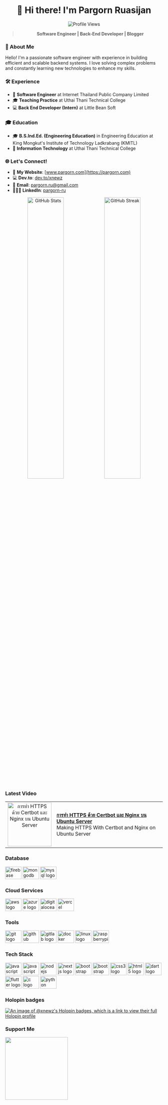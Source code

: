 <div align="center">
  <h1>👋 Hi there! I'm Pargorn Ruasijan</h1>
  <p>
    <img src="https://komarev.com/ghpvc/?username=xnewz&color=blueviolet" alt="Profile Views">
  </p>
  <blockquote>
    <strong>Software Engineer | Back-End Developer | Blogger</strong>
  </blockquote>
</div>

### 🌟 About Me
Hello! I'm a passionate software engineer with experience in building efficient and scalable backend systems. I love solving complex problems and constantly learning new technologies to enhance my skills. 

### 🛠 Experience
- 💼 **Software Engineer** at Internet Thailand Public Company Limited  
- 🎓 **Teaching Practice** at Uthai Thani Technical College  
- 💻 **Back End Developer (Intern)** at Little Bean Soft  

### 🎓 Education
- 🎓 **B.S.Ind.Ed. (Engineering Education)** in Engineering Education at King Mongkut's Institute of Technology Ladkrabang (KMITL)  
- 📘 **Information Technology** at Uthai Thani Technical College

### 🌐 Let's Connect!
- 🌱 **My Website**: [www.pargorn.com](https://pargorn.com)  
- 💻 **Dev.to**: [dev.to/xnewz](https://dev.to/xnewz)  
- 📧 **Email**: [pargorn.ru@gmail.com](mailto:pargorn.ru@gmail.com)  
- 👨🏻‍💻 **LinkedIn**: [pargorn-ru](https://www.linkedin.com/in/pargorn-ru/)  

<p align="center">
  <img src="https://github-readme-stats.vercel.app/api?username=xnewz&show_icons=true&hide=&count_private=true&theme=tokyonight" alt="GitHub Stats" width="48%">
  <img src="https://github-readme-streak-stats.herokuapp.com/?user=xnewz&theme=tokyonight" alt="GitHub Streak" width="48%">
</p>

### Latest Video

<table>
  <tr>
    <td style="border: none; text-align: center;">
      <a href="https://www.youtube.com/watch?v=kvPu1uUWJfs">
        <img width="140px" src="https://i.ytimg.com/vi/kvPu1uUWJfs/mqdefault.jpg" alt="การทำ HTTPS ด้วย Certbot และ Nginx บน Ubuntu Server">
      </a>
    </td>
    <td style="border: none; vertical-align: middle;">
      <a href="https://www.youtube.com/watch?v=kvPu1uUWJfs"><strong>การทำ HTTPS ด้วย Certbot และ Nginx บน Ubuntu Server</strong></a>
      <br>
      Making HTTPS With Certbot and Nginx on Ubuntu Server
    </td>
  </tr>
</table>

<!-- ![Top Langs](https://github-readme-stats.vercel.app/api/top-langs/?username=xnewz&layout=compact&theme=tokyonight) -->

<!-- ### My Activities
<div align="left">
  <img src="https://github-read-medium-git-main.pahlevikun.vercel.app/latest?limit=4&username=xnewz&theme=dark" alt="Layout with last medium posts"  />
</div> -->

<!-- ### Leetcode
![Leetcode Stats](https://leetcard.jacoblin.cool/xNewz) -->

### Database
<div align="left">
  <img src="https://cdn.jsdelivr.net/gh/devicons/devicon/icons/firebase/firebase-plain.svg" height="40" width="52" alt="firebase logo"  />
  <img src="https://cdn.jsdelivr.net/gh/devicons/devicon@latest/icons/mongodb/mongodb-plain-wordmark.svg" height="40" width="52" alt="mongodb logo"  />
  <img src="https://cdn.jsdelivr.net/gh/devicons/devicon@latest/icons/mysql/mysql-original-wordmark.svg" height="40" width="52" alt="mysql logo"/>
</div>

### Cloud Services
<div align="left">
  <img src="https://cdn.jsdelivr.net/gh/devicons/devicon/icons/amazonwebservices/amazonwebservices-original-wordmark.svg" height="40" width="52" alt="aws logo"  />
<!--   <img src="https://cdn.jsdelivr.net/gh/devicons/devicon/icons/googlecloud/googlecloud-original-wordmark.svg" height="40" width="52" alt="google cloud logo"  /> -->
  <img src="https://cdn.jsdelivr.net/gh/devicons/devicon@latest/icons/azure/azure-original-wordmark.svg" height="40" width="52" alt="azure logo" />
<!--   <img src="https://cdn.jsdelivr.net/gh/devicons/devicon/icons/heroku/heroku-original-wordmark.svg" height="40" width="52" alt="heroku logo"  /> -->
  <img src="https://cdn.jsdelivr.net/gh/devicons/devicon@latest/icons/digitalocean/digitalocean-original.svg" height="40" width="52" alt="digitalocean logo"  />
  <img src="https://cdn.jsdelivr.net/gh/devicons/devicon@latest/icons/vercel/vercel-original.svg" height="40" width="52" alt="vercel" />
</div>

### Tools
<div align="left">
  <img src="https://cdn.jsdelivr.net/gh/devicons/devicon/icons/git/git-original.svg" height="40" width="52" alt="git logo"  />
  <img src="https://cdn.jsdelivr.net/gh/devicons/devicon/icons/github/github-original.svg" height="40" width="52" alt="github logo"  />
  <img src="https://cdn.jsdelivr.net/gh/devicons/devicon/icons/gitlab/gitlab-original.svg" height="40" width="52" alt="gitlab logo"  />
  <img src="https://cdn.jsdelivr.net/gh/devicons/devicon/icons/docker/docker-original-wordmark.svg" height="40" width="52" alt="docker logo"  />
  <img src="https://cdn.jsdelivr.net/gh/devicons/devicon/icons/linux/linux-original.svg" height="40" width="52" alt="linux logo"  />
  <img src="https://cdn.jsdelivr.net/gh/devicons/devicon/icons/raspberrypi/raspberrypi-original.svg" height="40" width="52" alt="raspberrypi logo"  />
</div>

### Tech Stack
<div align="left">
  <img src="https://cdn.jsdelivr.net/gh/devicons/devicon/icons/javascript/javascript-original.svg" height="40" width="52" alt="javascript logo"  />
  <img src="https://cdn.jsdelivr.net/gh/devicons/devicon@latest/icons/typescript/typescript-original.svg" height="40" width="52" alt="javascript logo" />
  <img src="https://cdn.jsdelivr.net/gh/devicons/devicon@latest/icons/nodejs/nodejs-original-wordmark.svg" height="40" width="52" alt="nodejs logo"  />
  <img src="https://cdn.jsdelivr.net/gh/devicons/devicon/icons/nextjs/nextjs-original.svg" height="40" width="52" alt="nextjs logo"  />
  <img src="https://cdn.jsdelivr.net/gh/devicons/devicon/icons/bootstrap/bootstrap-original.svg" height="40" width="52" alt="bootstrap logo"  />
  <img src="https://cdn.jsdelivr.net/gh/devicons/devicon@latest/icons/tailwindcss/tailwindcss-original.svg" height="40" width="52" alt="bootstrap logo"  />
  <img src="https://cdn.jsdelivr.net/gh/devicons/devicon/icons/css3/css3-original.svg" height="40" width="52" alt="css3 logo"  />
  <img src="https://cdn.jsdelivr.net/gh/devicons/devicon/icons/html5/html5-original.svg" height="40" width="52" alt="html5 logo"  />
  <img src="https://cdn.jsdelivr.net/gh/devicons/devicon/icons/dart/dart-original.svg" height="40" width="52" alt="dart logo"  />
  <img src="https://cdn.jsdelivr.net/gh/devicons/devicon/icons/flutter/flutter-original.svg" height="40" width="52" alt="flutter logo"  />
  <img src="https://cdn.jsdelivr.net/gh/devicons/devicon/icons/c/c-original.svg" height="40" width="52" alt="c logo"  />
  <img src="https://cdn.jsdelivr.net/gh/devicons/devicon/icons/python/python-original.svg" height="40" width="52" alt="python logo"  />
</div>

### Holopin badges
[![An image of @xnewz's Holopin badges, which is a link to view their full Holopin profile](https://holopin.me/xnewz)](https://holopin.io/@xnewz)

### Support Me
<a href="https://www.buymeacoffee.com/xnewz"><img src="https://cdn.buymeacoffee.com/buttons/v2/default-yellow.png" width="200" /></a>
